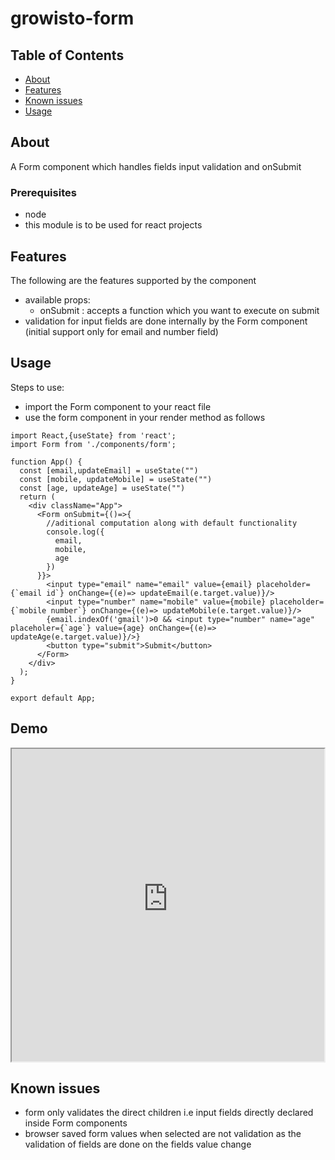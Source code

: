 # growisto-form

## Table of Contents

- [About](#about)
- [Features](#features)
- [Known issues](#issues)
- [Usage](#usage)

## About <a name = "about"></a>

A Form component which handles fields input validation and onSubmit

### Prerequisites

- node
- this module is to be used for react projects

## Features <a name="features"></a>

The following are the features supported by the component

- available props:
  - onSubmit : accepts a function which you want to execute on submit
- validation for input fields are done internally by the Form component (initial support only for email and number field)

## Usage <a name = "usage"></a>

Steps to use:

- import the Form component to your react file
- use the form component in your render method as follows

```
import React,{useState} from 'react';
import Form from './components/form';

function App() {
  const [email,updateEmail] = useState("")
  const [mobile, updateMobile] = useState("")
  const [age, updateAge] = useState("")
  return (
    <div className="App">
      <Form onSubmit={()=>{
        //aditional computation along with default functionality
        console.log({
          email,
          mobile,
          age
        })
      }}>
        <input type="email" name="email" value={email} placeholder={`email id`} onChange={(e)=> updateEmail(e.target.value)}/>
        <input type="number" name="mobile" value={mobile} placeholder={`mobile number`} onChange={(e)=> updateMobile(e.target.value)}/>
        {email.indexOf('gmail')>0 && <input type="number" name="age" placeholer={`age`} value={age} onChange={(e)=> updateAge(e.target.value)}/>}
        <button type="submit">Submit</button>
      </Form>
    </div>
  );
}

export default App;
```

## Demo <a name="demo"></a>

<iframe src="https://csb-2q0ok-9xp7imzj5.now.sh/" height="500" width="500"></iframe>

## Known issues <a name="issues"></a>

- form only validates the direct children i.e input fields directly declared inside Form components
- browser saved form values when selected are not validation as the validation of fields are done on the fields value change
